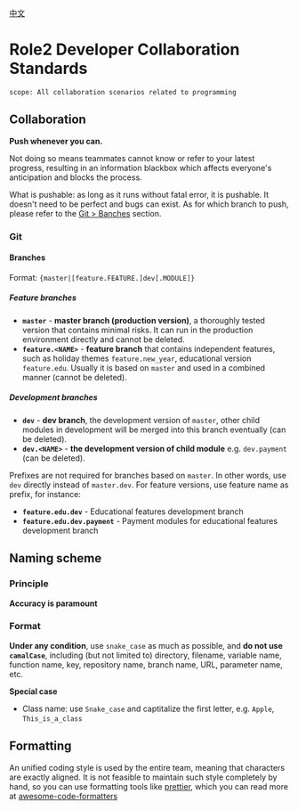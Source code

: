 [中文](./index.zh.md)

# Role2 Developer Collaboration Standards

```text
scope: All collaboration scenarios related to programming
```

## Collaboration

**Push whenever you can.**

Not doing so means teammates cannot know or refer to your latest progress, resulting in an information blackbox which affects everyone's anticipation and blocks the process.

What is pushable: as long as it runs without fatal error, it is pushable. It doesn't need to be perfect and bugs can exist. As for which branch to push, please refer to the [Git > Banches](#Branches) section.

### Git

#### Branches

Format: `{master|[feature.FEATURE.]dev[.MODULE]}`

##### Feature branches

- **`master`** - **master branch (production version)**, a thoroughly tested version that contains minimal risks. It can run in the production environment directly and cannot be deleted.
- **`feature.<NAME>`** - **feature branch** that contains independent features, such as holiday themes `feature.new_year`, educational version `feature.edu`. Usually it is based on `master` and used in a combined manner (cannot be deleted).

##### Development branches

- **`dev`** - **dev branch**, the development version of `master`, other child modules in development will be merged into this branch eventually (can be deleted).
- **`dev.<NAME>`** - **the development version of child module** e.g. `dev.payment` (can be deleted).

Prefixes are not required for branches based on `master`. In other words, use `dev` directly instead of `master.dev`. For feature versions, use feature name as prefix, for instance:

- **`feature.edu.dev`** - Educational features development branch
- **`feature.edu.dev.payment`** - Payment modules for educational features development branch

## Naming scheme

### Principle

**Accuracy is paramount**

### Format

**Under any condition**, use `snake_case` as much as possible, and **do not use `camalCase`**, including (but not limited to) directory, filename, variable name, function name, key, repository name, branch name, URL, parameter name, etc.

**Special case**

- Class name: use `Snake_case` and captitalize the first letter, e.g. `Apple`, `This_is_a_class`

## Formatting

An unified coding style is used by the entire team, meaning that characters are exactly aligned. It is not feasible to maintain such style completely by hand, so you can use formatting tools like [prettier](https://github.com/prettier/prettier), which you can read more at [awesome-code-formatters](https://github.com/rishirdua/awesome-code-formatters)
